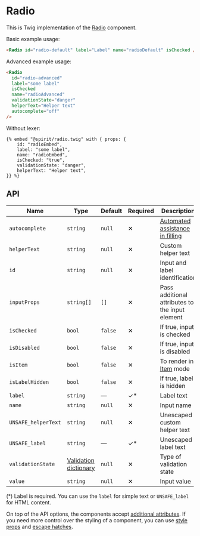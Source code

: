 # Radio

This is Twig implementation of the [Radio][radio] component.

Basic example usage:

```html
<Radio id="radio-default" label="Label" name="radioDefault" isChecked />
```

Advanced example usage:

```html
<Radio
  id="radio-advanced"
  label="some label"
  isChecked
  name="radioAdvanced"
  validationState="danger"
  helperText="Helper text"
  autocomplete="off"
/>
```

Without lexer:

```twig
{% embed "@spirit/radio.twig" with { props: {
    id: "radioEmbed",
    label: "some label",
    name: "radioEmbed",
    isChecked: "true",
    validationState: "danger",
    helperText: "Helper text",
}} %}
```

## API

| Name                | Type                                           | Default | Required | Description                                          |
| ------------------- | ---------------------------------------------- | ------- | -------- | ---------------------------------------------------- |
| `autocomplete`      | `string`                                       | `null`  | ✕        | [Automated assistance in filling][autocomplete-attr] |
| `helperText`        | `string`                                       | `null`  | ✕        | Custom helper text                                   |
| `id`                | `string`                                       | `null`  | ✕        | Input and label identification                       |
| `inputProps`        | `string[]`                                     | `[]`    | ✕        | Pass additional attributes to the input element      |
| `isChecked`         | `bool`                                         | `false` | ✕        | If true, input is checked                            |
| `isDisabled`        | `bool`                                         | `false` | ✕        | If true, input is disabled                           |
| `isItem`            | `bool`                                         | `false` | ✕        | To render in [Item][item] mode                       |
| `isLabelHidden`     | `bool`                                         | `false` | ✕        | If true, label is hidden                             |
| `label`             | `string`                                       | —       | ✓\*      | Label text                                           |
| `name`              | `string`                                       | `null`  | ✕        | Input name                                           |
| `UNSAFE_helperText` | `string`                                       | `null`  | ✕        | Unescaped custom helper text                         |
| `UNSAFE_label`      | `string`                                       | —       | ✓\*      | Unescaped label text                                 |
| `validationState`   | [Validation dictionary][dictionary-validation] | `null`  | ✕        | Type of validation state                             |
| `value`             | `string`                                       | `null`  | ✕        | Input value                                          |

(\*) Label is required. You can use the `label` for simple text or `UNSAFE_label` for HTML content.

On top of the API options, the components accept [additional attributes][readme-additional-attributes].
If you need more control over the styling of a component, you can use [style props][readme-style-props]
and [escape hatches][readme-escape-hatches].

[autocomplete-attr]: https://developer.mozilla.org/en-US/docs/Web/HTML/Attributes/autocomplete
[dictionary-validation]: https://github.com/lmc-eu/spirit-design-system/blob/main/docs/DICTIONARIES.md#validation
[item]: https://github.com/lmc-eu/spirit-design-system/blob/main/packages/web-twig/src/Resources/components/Item/README.md
[radio]: https://github.com/lmc-eu/spirit-design-system/tree/main/packages/web/src/scss/components/Radio
[readme-additional-attributes]: https://github.com/lmc-eu/spirit-design-system/blob/main/packages/web-twig/README.md#additional-attributes
[readme-escape-hatches]: https://github.com/lmc-eu/spirit-design-system/blob/main/packages/web-twig/README.md#escape-hatches
[readme-style-props]: https://github.com/lmc-eu/spirit-design-system/blob/main/packages/web-twig/README.md#style-props
